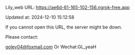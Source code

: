 Lily_web URL: https://ae6d-61-165-102-156.ngrok-free.app

Updated at: 2024-12-10 15:12:58

If you cannot open this URL, the server might be down.

Please contact: 

goley04@foxmail.com Or Wechat:GL_yeaH